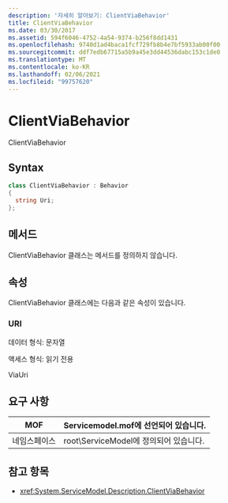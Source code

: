 ```yaml
---
description: '자세히 알아보기: ClientViaBehavior'
title: ClientViaBehavior
ms.date: 03/30/2017
ms.assetid: 594f6046-4752-4a54-9374-b256f8dd1431
ms.openlocfilehash: 9740d1ad4baca1fcf729fb8b4e7bf5933ab00f00
ms.sourcegitcommit: ddf7edb67715a5b9a45e3dd44536dabc153c1de0
ms.translationtype: MT
ms.contentlocale: ko-KR
ms.lasthandoff: 02/06/2021
ms.locfileid: "99757620"
---
```

# <a name="clientviabehavior"></a>ClientViaBehavior

ClientViaBehavior  
  
## <a name="syntax"></a>Syntax  
  
```csharp
class ClientViaBehavior : Behavior  
{  
  string Uri;  
};  
```  
  
## <a name="methods"></a>메서드  

 ClientViaBehavior 클래스는 메서드를 정의하지 않습니다.  
  
## <a name="properties"></a>속성  

 ClientViaBehavior 클래스에는 다음과 같은 속성이 있습니다.  
  
### <a name="uri"></a>URI  

 데이터 형식: 문자열  
  
 액세스 형식: 읽기 전용  
  
 ViaUri  
  
## <a name="requirements"></a>요구 사항  
  
|MOF|Servicemodel.mof에 선언되어 있습니다.|  
|---------|-----------------------------------|  
|네임스페이스|root\ServiceModel에 정의되어 있습니다.|  
  
## <a name="see-also"></a>참고 항목

- <xref:System.ServiceModel.Description.ClientViaBehavior>
